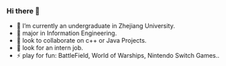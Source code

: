 ### Hi there 👋

- 🔭 I’m currently an undergraduate in Zhejiang University.
- 🌱 major in Information Engineering.
- 👯 look to collaborate on c++ or Java Projects.
- 🤔 look for an intern job.
- ⚡ play for fun: BattleField, World of Warships, Nintendo Switch Games..
